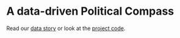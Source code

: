 # A data-driven Political Compass

Read our [data story](https://the-political-compass.github.io/data-driven-political-compass/) or look at the [project code](https://github.com/epfl-ada/ada-2021-project-alan).
